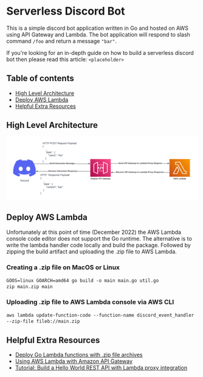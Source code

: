 # Serverless Discord Bot

This is a simple discord bot application written in Go and hosted on AWS using API Gateway and Lambda. The bot application will respond to slash command `/foo` and return a message  `"bar"`. 

If you're looking for an in-depth guide on how to build a serverless discord bot then please read this article: `<placeholder>`

## Table of contents

- [High Level Architecture](#high-level-architecture)
- [Deploy AWS Lambda](#deploy-aws-lambda)
- [Helpful Extra Resources](#helpful-extra-resources)

## High Level Architecture

![image of high level architecture](./assets/high_level_architecture.png)

## Deploy AWS Lambda

Unfortunately at this point of time (December 2022) the AWS Lambda console code editor does not support the Go runtime. The alternative is to write the lambda handler code locally and build the package. Followed by zipping the build artifact and uploading the .zip file to AWS Lambda.

### Creating a .zip file on MacOS or Linux
 ```
 GOOS=linux GOARCH=amd64 go build -o main main.go util.go
 zip main.zip main
 ```
### Uploading .zip file to AWS Lambda console via AWS CLI
```
aws lambda update-function-code --function-name discord_event_handler --zip-file fileb://main.zip
```

## 

## Helpful Extra Resources
- [Deploy Go Lambda functions with .zip file archives](https://docs.aws.amazon.com/lambda/latest/dg/golang-package.html)
- [Using AWS Lambda with Amazon API Gateway](https://docs.aws.amazon.com/lambda/latest/dg/services-apigateway.html)
- [Tutorial: Build a Hello World REST API with Lambda proxy integration](https://docs.aws.amazon.com/apigateway/latest/developerguide/api-gateway-create-api-as-simple-proxy-for-lambda.html)

